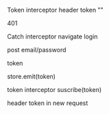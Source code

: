 

Token interceptor header token ""

401

Catch interceptor navigate login

post email/password

token

store.emit(token)

token interceptor suscribe(token)

header token in new request
